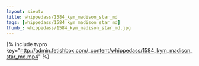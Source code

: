 ```yaml
--- 
layout: sieutv
title: whippedass/1584_kym_madison_star_md
tags: [whippedass/1584_kym_madison_star_md]
thumb_: whippedass/1584_kym_madison_star_md.jpg
---
```

{% include tvpro key="http://admin.fetishbox.com/_content/whippedass/1584_kym_madison_star_md.mp4" %} 
